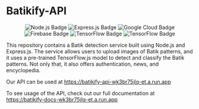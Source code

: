 # Batikify-API
<p align="center">
  <img src="https://img.shields.io/badge/node.js-22-blue?logo=nodedotjs" alt="Node.js Badge"/>
  <img src="https://img.shields.io/badge/express.js-4.19.2-blue?logo=express" alt="Express.js Badge"/>
  <img src="https://img.shields.io/badge/google--cloud-FFFFFF?logo=googlecloud" alt="Google Cloud Badge"/>
  <img src="https://img.shields.io/badge/firebase-00008A?logo=firebase" alt="Firebase Badge"/>
  <img src="https://img.shields.io/badge/tensorflow-00008A?logo=tensorflow" alt="TensorFlow Badge"/>
  <img src="https://img.shields.io/badge/jwt-00008A?logo=jsonwebtokens" alt="TensorFlow Badge"/>
</p>


This repository contains a Batik detection service built using Node.js and Express.js. The service allows users to upload images of Batik patterns, and it uses a pre-trained TensorFlow.js model to detect and classify the Batik patterns. Not only that, it also offers authentication, news, and encyclopedia.  

Our API can be used at https://batikify-api-wk3br75jlq-et.a.run.app  

To see usage of the API, check out our full documentation at https://batikify-docs-wk3br75jlq-et.a.run.app
